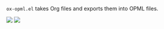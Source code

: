 `ox-opml.el` takes Org files and exports them into OPML files.

<img src="http://files.davising.com/2014/03/01/nba-org.png"/>

<img src="http://files.davising.com/2014/03/01/nba-opml.png"/>
